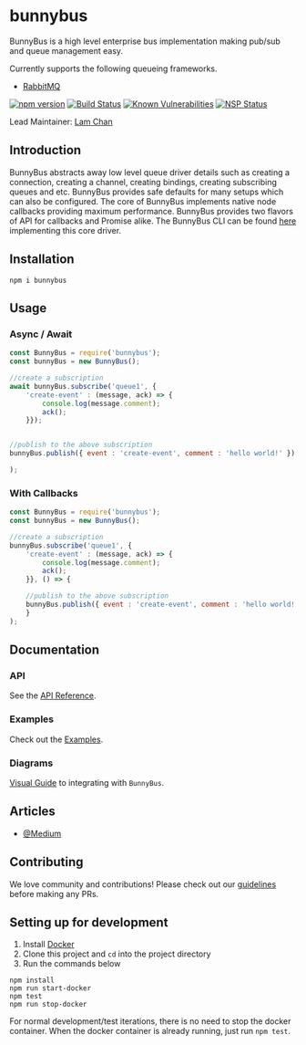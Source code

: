 # bunnybus
BunnyBus is a high level enterprise bus implementation making pub/sub and queue management easy. 

Currently supports the following queueing frameworks.

- [RabbitMQ](https://www.rabbitmq.com/)

[![npm version](https://badge.fury.io/js/bunnybus.svg)](https://badge.fury.io/js/bunnybus)
[![Build Status](https://travis-ci.org/xogroup/bunnybus.svg?branch=development)](https://travis-ci.org/xogroup/bunnybus)
[![Known Vulnerabilities](https://snyk.io/test/github/xogroup/bunnybus/badge.svg)](https://snyk.io/test/github/xogroup/bunnybus)
[![NSP Status](https://nodesecurity.io/orgs/xo-group/projects/599e335d-8668-4f77-89ea-ebac0d607378/badge)](https://nodesecurity.io/orgs/xo-group/projects/599e335d-8668-4f77-89ea-ebac0d607378)

Lead Maintainer: [Lam Chan](https://github.com/lamchakchan)

## Introduction
BunnyBus abstracts away low level queue driver details such as creating a connection, creating a channel, creating bindings, creating subscribing queues and etc.  BunnyBus provides safe defaults for many setups which can also be configured.  The core of BunnyBus implements native node callbacks providing maximum performance.  BunnyBus provides two flavors of API for callbacks and Promise alike.  The BunnyBus CLI can be found [here](https://github.com/xogroup/bunnybus-cli) implementing this core driver.

## Installation
```
npm i bunnybus
```

## Usage

### Async / Await
```javascript
const BunnyBus = require('bunnybus');
const bunnyBus = new BunnyBus();

//create a subscription
await bunnyBus.subscribe('queue1', { 
    'create-event' : (message, ack) => {
        console.log(message.comment);
        ack();
    }});


//publish to the above subscription
bunnyBus.publish({ event : 'create-event', comment : 'hello world!' });

);
```

### With Callbacks
```javascript
const BunnyBus = require('bunnybus');
const bunnyBus = new BunnyBus();

//create a subscription
bunnyBus.subscribe('queue1', { 
    'create-event' : (message, ack) => {
        console.log(message.comment);
        ack();
    }}, () => {

    //publish to the above subscription
    bunnyBus.publish({ event : 'create-event', comment : 'hello world!' });
    }
);
```

## Documentation

### API

See the [API Reference](http://github.com/xogroup/bunnybus/blob/master/API.md).

### Examples

Check out the [Examples](http://github.com/xogroup/bunnybus/blob/master/Example.md).

### Diagrams

[Visual Guide](http://github.com/xogroup/bunnybus/blob/master/Diagram.md) to integrating with `BunnyBus`.

## Articles

* [@Medium](https://medium.com/xo-tech/bunnybus-building-a-data-transit-system-b9647f6283e5#.f9ghb6mzl)

## Contributing

We love community and contributions! Please check out our [guidelines](http://github.com/xogroup/bunnybus/blob/master/.github/CONTRIBUTING.md) before making any PRs.

## Setting up for development

1. Install [Docker](https://docs.docker.com/engine/installation/)
2. Clone this project and `cd` into the project directory
3. Run the commands below

```
npm install
npm run start-docker
npm test
npm run stop-docker
```

For normal development/test iterations, there is no need to stop the docker container.  When the docker container is already running, just run `npm test`.
